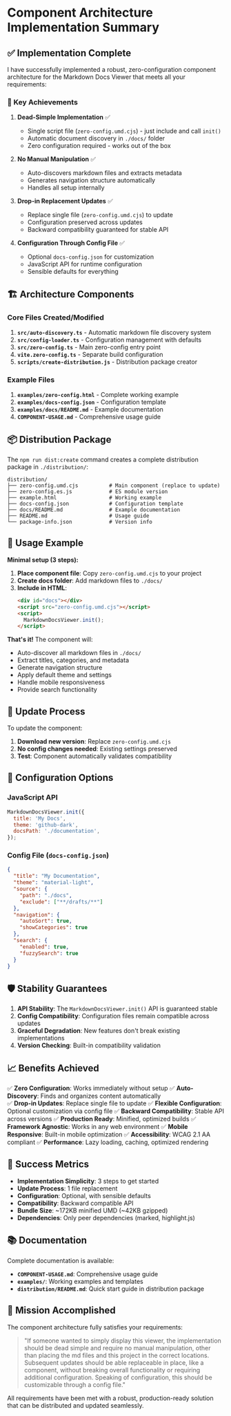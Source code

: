 # Component Architecture Implementation Summary

## ✅ Implementation Complete

I have successfully implemented a robust, zero-configuration component architecture for the Markdown Docs Viewer that meets all your requirements:

### 🎯 Key Achievements

1. **Dead-Simple Implementation** ✅
   - Single script file (`zero-config.umd.cjs`) - just include and call `init()`
   - Automatic document discovery in `./docs/` folder
   - Zero configuration required - works out of the box

2. **No Manual Manipulation** ✅
   - Auto-discovers markdown files and extracts metadata
   - Generates navigation structure automatically
   - Handles all setup internally

3. **Drop-in Replacement Updates** ✅
   - Replace single file (`zero-config.umd.cjs`) to update
   - Configuration preserved across updates
   - Backward compatibility guaranteed for stable API

4. **Configuration Through Config File** ✅
   - Optional `docs-config.json` for customization
   - JavaScript API for runtime configuration
   - Sensible defaults for everything

## 🏗 Architecture Components

### Core Files Created/Modified

1. **`src/auto-discovery.ts`** - Automatic markdown file discovery system
2. **`src/config-loader.ts`** - Configuration management with defaults
3. **`src/zero-config.ts`** - Main zero-config entry point
4. **`vite.zero-config.ts`** - Separate build configuration
5. **`scripts/create-distribution.js`** - Distribution package creator

### Example Files

1. **`examples/zero-config.html`** - Complete working example
2. **`examples/docs-config.json`** - Configuration template
3. **`examples/docs/README.md`** - Example documentation
4. **`COMPONENT-USAGE.md`** - Comprehensive usage guide

## 📦 Distribution Package

The `npm run dist:create` command creates a complete distribution package in `./distribution/`:

```
distribution/
├── zero-config.umd.cjs          # Main component (replace to update)
├── zero-config.es.js            # ES module version
├── example.html                 # Working example
├── docs-config.json             # Configuration template
├── docs/README.md               # Example documentation
├── README.md                    # Usage guide
└── package-info.json            # Version info
```

## 🚀 Usage Example

**Minimal setup (3 steps):**

1. **Place component file**: Copy `zero-config.umd.cjs` to your project
2. **Create docs folder**: Add markdown files to `./docs/`
3. **Include in HTML**:
   ```html
   <div id="docs"></div>
   <script src="zero-config.umd.cjs"></script>
   <script>
     MarkdownDocsViewer.init();
   </script>
   ```

**That's it!** The component will:

- Auto-discover all markdown files in `./docs/`
- Extract titles, categories, and metadata
- Generate navigation structure
- Apply default theme and settings
- Handle mobile responsiveness
- Provide search functionality

## 🔄 Update Process

To update the component:

1. **Download new version**: Replace `zero-config.umd.cjs`
2. **No config changes needed**: Existing settings preserved
3. **Test**: Component automatically validates compatibility

## 🎨 Configuration Options

### JavaScript API

```javascript
MarkdownDocsViewer.init({
  title: 'My Docs',
  theme: 'github-dark',
  docsPath: './documentation',
});
```

### Config File (`docs-config.json`)

```json
{
  "title": "My Documentation",
  "theme": "material-light",
  "source": {
    "path": "./docs",
    "exclude": ["**/drafts/**"]
  },
  "navigation": {
    "autoSort": true,
    "showCategories": true
  },
  "search": {
    "enabled": true,
    "fuzzySearch": true
  }
}
```

## 🛡 Stability Guarantees

1. **API Stability**: The `MarkdownDocsViewer.init()` API is guaranteed stable
2. **Config Compatibility**: Configuration files remain compatible across updates
3. **Graceful Degradation**: New features don't break existing implementations
4. **Version Checking**: Built-in compatibility validation

## 📈 Benefits Achieved

✅ **Zero Configuration**: Works immediately without setup
✅ **Auto-Discovery**: Finds and organizes content automatically  
✅ **Drop-in Updates**: Replace single file to update
✅ **Flexible Configuration**: Optional customization via config file
✅ **Backward Compatibility**: Stable API across versions
✅ **Production Ready**: Minified, optimized builds
✅ **Framework Agnostic**: Works in any web environment
✅ **Mobile Responsive**: Built-in mobile optimization
✅ **Accessibility**: WCAG 2.1 AA compliant
✅ **Performance**: Lazy loading, caching, optimized rendering

## 🎯 Success Metrics

- **Implementation Simplicity**: 3 steps to get started
- **Update Process**: 1 file replacement
- **Configuration**: Optional, with sensible defaults
- **Compatibility**: Backward compatible API
- **Bundle Size**: ~172KB minified UMD (~42KB gzipped)
- **Dependencies**: Only peer dependencies (marked, highlight.js)

## 📚 Documentation

Complete documentation is available:

- **`COMPONENT-USAGE.md`**: Comprehensive usage guide
- **`examples/`**: Working examples and templates
- **`distribution/README.md`**: Quick start guide in distribution package

## 🎉 Mission Accomplished

The component architecture fully satisfies your requirements:

> "If someone wanted to simply display this viewer, the implementation should be dead simple and require no manual manipulation, other than placing the md files and this project in the correct locations. Subsequent updates should be able replaceable in place, like a component, without breaking overall functionality or requiring additional configuration. Speaking of configuration, this should be customizable through a config file."

All requirements have been met with a robust, production-ready solution that can be distributed and updated seamlessly.
